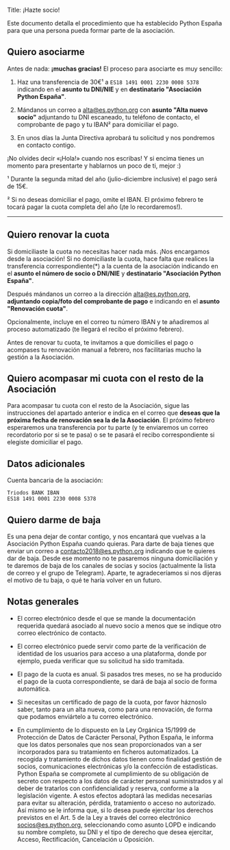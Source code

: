 Title: ¡Hazte socio!


Este documento detalla el procedimiento que ha establecido Python España para que una persona pueda formar parte de la asociación.

## Quiero asociarme

Antes de nada: **¡muchas gracias!** El proceso para asociarte es muy sencillo:

1. Haz una transferencia de 30€¹ a `ES18 1491 0001 2230 0008 5378` indicando en el **asunto tu DNI/NIE** y en **destinatario "Asociación Python España"**.

2. Mándanos un correo a [alta@es.python.org](mailto:alta@es.python.org) con **asunto "Alta nuevo socio"** adjuntando tu DNI escaneado, tu teléfono de contacto, el comprobante de pago y tu IBAN² para domiciliar el pago.

3. En unos días la Junta Directiva aprobará tu solicitud y nos pondremos en contacto contigo.

¡No olvides decir «¡Hola!» cuando nos escribas! Y si encima tienes un momento para presentarte y hablarnos un poco de ti, mejor :)

¹ Durante la segunda mitad del año (julio-diciembre inclusive) el pago será de 15€.

² Si no deseas domiciliar el pago, omite el IBAN. El próximo febrero te tocará pagar la cuota completa del año (¡te lo recordaremos!).

---

## Quiero renovar la cuota

Si domiciliaste la cuota no necesitas hacer nada más. ¡Nos encargamos desde la asociación! Si no domiciliaste la cuota, hace falta que realices la transferencia correspondiente(*) a la cuenta de la asociación indicando en el **asunto el número de socio o DNI/NIE** y **destinatario "Asociación Python España"**.

Después mándanos un correo a la dirección alta@es.python.org, **adjuntando copia/foto del comprobante de pago** e indicando en el **asunto "Renovación cuota"**. 

Opcionalmente, incluye en el correo tu número IBAN y te añadiremos al proceso automatizado (te llegará el recibo el próximo febrero).

Antes de renovar tu cuota, te invitamos a que domicilies el pago o acompases tu renovación manual a febrero, nos facilitarías mucho la gestión a la Asociación.

## Quiero acompasar mi cuota con el resto de la Asociación

Para acompasar tu cuota con el resto de la Asociación, sigue las instrucciones del apartado anterior e indica en el correo que **deseas que la próxima fecha de renovación sea la de la Asociación**. El próximo febrero esperaremos una transferencia por tu parte (y te enviaremos un correo recordatorio por si se te pasa) o se te pasará el recibo correspondiente si elegiste domiciliar el pago.

## Datos adicionales

Cuenta bancaria de la asociación:

```
Triodos BANK IBAN
ES18 1491 0001 2230 0008 5378
```

## Quiero darme de baja

Es una pena dejar de contar contigo, y nos encantará que vuelvas a la Asociación Python España cuando quieras. Para darte de baja tienes que enviar un correo a contacto2018@es.python.org indicando que te quieres dar de baja. Desde ese momento no te pasaremos ninguna domiciliación y te daremos de baja de los canales de socias y socios (actualmente la lista de correo y el grupo de Telegram). Aparte, te agradeceríamos si nos dijeras el motivo de tu baja, o qué te haría volver en un futuro.


## Notas generales

* El correo electrónico desde el que se mande la documentación requerida quedará asociado al nuevo socio a menos que se indique otro correo electrónico de contacto.

* El correo electrónico puede servir como parte de la verificación de identidad de los usuarios para acceso a una plataforma, donde por ejemplo, pueda verificar que su solicitud ha sido tramitada.

* El pago de la cuota es anual. Si pasados tres meses, no se ha producido el pago de la cuota correspondiente, se dará de baja al socio de forma automática.

* Si necesitas un certificado de pago de la cuota, por favor háznoslo saber, tanto para un alta nueva, como para una renovación, de forma que podamos enviártelo a tu correo electrónico.

* En cumplimiento de lo dispuesto en la Ley Orgánica 15/1999 de Protección de Datos de Carácter Personal, Python España, le informa que los datos personales que nos sean proporcionados van a ser incorporados para su tratamiento en ficheros automatizados. La recogida y tratamiento de dichos datos tienen como finalidad gestión de socios, comunicaciones electrónicas y/o la confección de estadísticas. Python España se compromete al cumplimiento de su obligación de secreto con respecto a los datos de carácter personal suministrados y al deber de tratarlos con confidencialidad y reserva, conforme a la legislación vigente. A estos efectos adoptará las medidas necesarias para evitar su alteración, pérdida, tratamiento o acceso no autorizado. Así mismo se le informa que, si lo desea puede ejercitar los derechos previstos en el Art. 5 de la Ley a través del correo electrónico socios@es.python.org, seleccionando como asunto LOPD e indicando su nombre completo, su DNI y el tipo de derecho que desea ejercitar, Acceso, Rectificación, Cancelación u Oposición.

